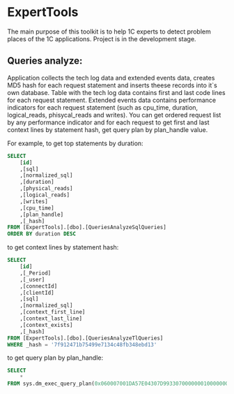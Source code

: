 # ExpertTools
The main purpose of this toolkit is to help 1C experts to detect problem places of the 1C applications.
Project is in the development stage.

<h2>Queries analyze:</h5>
Application collects the tech log data and extended events data, creates MD5 hash for each request statement and inserts theese records into it`s own database. Table with the tech log data contains first and last code lines for each request statement. Extended events data contains performance indicators for each request statement (such as cpu_time, duration, logical_reads, phisycal_reads and writes). You can get ordered request list by any performance indicator and for each request to get first and last context lines by statement hash, get query plan by plan_handle value.

 For example, to get top statements by duration:
```sql
SELECT 
    [id]
    ,[sql]
    ,[normalized_sql]
    ,[duration]
    ,[physical_reads]
    ,[logical_reads]
    ,[writes]
    ,[cpu_time]
    ,[plan_handle]
    ,[_hash]
FROM [ExpertTools].[dbo].[QueriesAnalyzeSqlQueries]
ORDER BY duration DESC
```
to get context lines by statement hash:
```sql
SELECT 
    [id]
    ,[_Period]
    ,[_user]
    ,[connectId]
    ,[clientId]
    ,[sql]
    ,[normalized_sql]
    ,[context_first_line]
    ,[context_last_line]
    ,[context_exists]
    ,[_hash]
FROM [ExpertTools].[dbo].[QueriesAnalyzeTlQueries]
WHERE _hash = '7f912471b75499e7134c48fb348ebd13'
```
to get query plan by plan_handle:
```sql
SELECT 
	* 
FROM sys.dm_exec_query_plan(0x060007001DA57E04307D99330700000001000000000000000000000000000000000000000000000000000000)
```
